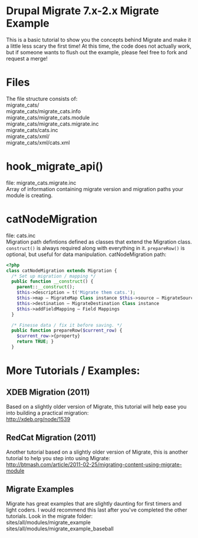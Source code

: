 # Drupal Migrate 7.x-2.x Migrate Example
This is a basic tutorial to show you the concepts behind Migrate and make it a little less scary the first time! At this time, the code does not actually work, but if someone wants to flush out the example, please feel free to fork and request a merge!  

# Files
The file structure consists of:  
migrate_cats/  
migrate_cats/migrate_cats.info  
migrate_cats/migrate_cats.module  
migrate_cats/migrate_cats.migrate.inc  
migrate_cats/cats.inc  
migrate_cats/xml/  
migrate_cats/xml/cats.xml  

# hook_migrate_api()
file: migrate_cats.migrate.inc  
Array of information containing migrate version and migration paths your module is creating.  

# catNodeMigration
file: cats.inc  
Migration path defintions defined as classes that extend the Migration class. ```construct()``` is always required along with everything in it. ```prepareRow()``` is optional, but useful for data manipulation. catNodeMigration path:  
```PHP
<?php
class catNodeMigration extends Migration {
  /* Set up migration / mapping */
  public function __construct() {
    parent::__construct();
    $this->description = t('Migrate them cats.');
    $this->map – MigrateMap Class instance $this->source – MigrateSource Class instance
    $this->destination – MigrateDestination Class instance
    $this->addFieldMapping – Field Mappings
  }

  /* Finesse data / fix it before saving. */
  public function prepareRow($current_row) {
    $current_row->{property}
    return TRUE; }
  }
```

# More Tutorials / Examples:  
## XDEB Migration (2011)  
Based on a slightly older version of Migrate, this tutorial will help ease you into building a practical migration:  
http://xdeb.org/node/1539  

## RedCat Migration (2011)  
Another tutorial based on a slightly older version of Migrate, this is another tutorial to help you step into using Migrate:  
http://btmash.com/article/2011-02-25/migrating-content-using-migrate-module

## Migrate Examples
Migrate has great examples that are slightly daunting for first timers and light coders. I would recommend this last after you've completed the other tutorials. Look in the migrate folder:  
sites/all/modules/migrate_example  
sites/all/modules/migrate_example_baseball  
